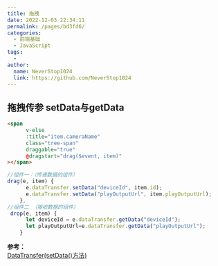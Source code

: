 ```yaml
---
title: 拖拽
date: 2022-12-03 22:34:11
permalink: /pages/bd3fd6/
categories:
  - 前端基础
  - JavaScript
tags:
  - 
author: 
  name: NeverStop1024
  link: https://github.com/NeverStop1024
---
```

## 拖拽传参 setData与getData
```html
<span
      v-else
      :title="item.cameraName"
      class="tree-span"
      draggable="true"
      @dragstart="drag($event, item)"
></span>
```
```javascript
//组件一：（传递数据的组件）
drag(e, item) {
      e.dataTransfer.setData("deviceId", item.id);
      e.dataTransfer.setData("playOutputUrl", item.playOutputUrl);
    },
//组件二 （接收数据的组件）
 drop(e, item) {
      let deviceId = e.dataTransfer.getData("deviceId");
      let playOutputUrl=e.dataTransfer.getData("playOutputUrl");
    }
```
**参考：**  
[DataTransfer(setData()方法)](https://blog.csdn.net/jasojfosijfoids/article/details/113657296)
